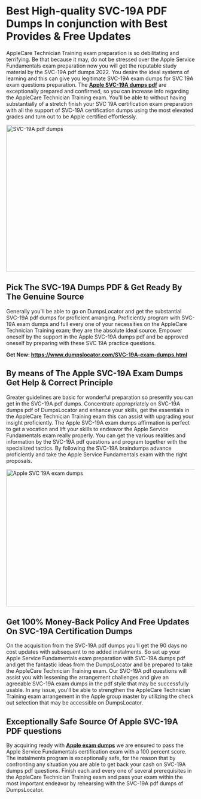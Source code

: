 <h1><strong>Best High-quality SVC-19A PDF Dumps In conjunction with Best Provides &amp; Free Updates</strong></h1>
<p>AppleCare Technician Training exam preparation is so debilitating and terrifying. Be that because it may, do not be stressed over the Apple Service Fundamentals exam preparation now you will get the reputable study material by the SVC-19A pdf dumps 2022. You desire the ideal systems of learning and this can give you legitimate SVC-19A exam dumps for SVC 19A exam questions preparation. The <strong><a href="https://www.dumpslocator.com/SVC-19A-exam-dumps.html">Apple SVC-19A dumps pdf</a></strong> are exceptionally prepared and confirmed, so you can increase info regarding the AppleCare Technician Training exam. You'll be able to without having substantially of a stretch finish your SVC 19A certification exam preparation with all the support of SVC-19A certification dumps using the most elevated grades and turn out to be Apple certified effortlessly.</p>
<p><img src="https://i.ibb.co/SKhFh8d/Pastel-Purple-Computer-UI-Class-Syllabus-Education-Presentation.png" alt="SVC-19A pdf dumps" width="700" height="393" /></p>
<h2><strong>Pick The SVC-19A Dumps PDF &amp; Get Ready By The Genuine Source</strong></h2>
<p>Generally you'll be able to go on DumpsLocator and get the substantial SVC-19A pdf dumps for proficient arranging. Proficiently program with SVC-19A exam dumps and full every one of your necessities on the AppleCare Technician Training exam; they are the absolute ideal source. Empower oneself by the support in the Apple SVC-19A dumps pdf and be approved oneself by preparing with these SVC 19A practice questions.</p>
<p><strong>Get Now: <a href="https://www.dumpslocator.com/SVC-19A-exam-dumps.html">https://www.dumpslocator.com/SVC-19A-exam-dumps.html</a></strong></p>
<h2><strong>By means of The Apple SVC-19A Exam Dumps Get Help &amp; Correct Principle</strong></h2>
<p>Greater guidelines are basic for wonderful preparation so presently you can get in the SVC-19A pdf dumps. Concentrate appropriately on SVC-19A dumps pdf of DumpsLocator and enhance your skills, get the essentials in the AppleCare Technician Training exam this can assist with upgrading your insight proficiently. The Apple SVC-19A exam dumps affirmation is perfect to get a vocation and lift your skills to endeavor the Apple Service Fundamentals exam really properly. You can get the various realities and information by the SVC-19A pdf questions and program together with the specialized tactics. By following the SVC-19A braindumps advance proficiently and take the Apple Service Fundamentals exam with the right proposals.</p>
<p><a href="https://www.dumpslocator.com/SVC-19A-exam-dumps.html"><img src="https://i.ibb.co/NtZbgjG/Blue-and-White-Medical-Dental-Clinic-Facebook-Ad.png" alt="Apple SVC 19A exam dumps" width="700" height="367" /></a></p>
<h2><strong>Get 100% Money-Back Policy And Free Updates On SVC-19A Certification Dumps</strong></h2>
<p>On the acquisition from the SVC-19A pdf dumps you'll get the 90 days no cost updates with subsequent to no added instalments. So set up your Apple Service Fundamentals exam preparation with SVC-19A dumps pdf and get the fantastic ideas from the DumpsLocator and be prepared to take the AppleCare Technician Training exam. Our SVC-19A pdf questions will assist you with lessening the arrangement challenges and give an agreeable SVC-19A exam dumps in the pdf style that may be successfully usable. In any issue, you'll be able to strengthen the AppleCare Technician Training exam arrangement in the Apple group master by utilizing the check out selection that may be accessible on DumpsLocator.</p>
<h2><strong>Exceptionally Safe Source Of Apple SVC-19A PDF questions</strong></h2>
<p>By acquiring ready with <strong><a href="https://www.dumpslocator.com/apple-exams.html">Apple exam dumps</a></strong> we are ensured to pass the Apple Service Fundamentals certification exam with a 100 percent score. The instalments program is exceptionally safe, for the reason that by confronting any situation you are able to get back your cash on SVC-19A dumps pdf questions. Finish each and every one of several prerequisites in the AppleCare Technician Training exam and pass your exam within the most important endeavor by rehearsing with the SVC-19A pdf dumps of DumpsLocator.</p>
